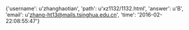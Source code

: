{'username': u'zhanghaotian', 'path': u'xz1132/1132.html', 'answer': u'B', 'email': u'zhang-ht13@mails.tsinghua.edu.cn', 'time': '2016-02-22:08:55:47'}